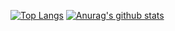 [![Top Langs](https://github-readme-stats.vercel.app/api/top-langs/?username=phaesoo&hide=c)](https://github.com/anuraghazra/github-readme-stats)
[![Anurag's github stats](https://github-readme-stats.vercel.app/api?username=phaesoo)](https://github.com/anuraghazra/github-readme-stats)

